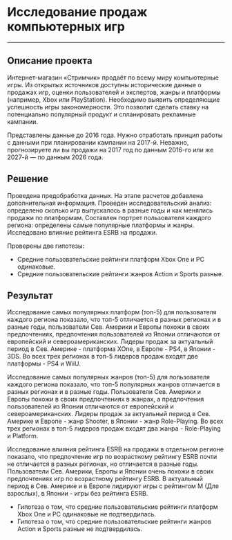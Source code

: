 # Исследование продаж компьютерных игр
---

## Описание проекта

Интернет-магазин «Стримчик» продаёт по всему миру компьютерные игры. Из открытых источников доступны исторические данные о продажах игр, оценки пользователей и экспертов, жанры и платформы (например, Xbox или PlayStation). Необходимо выявить определяющие успешность игры закономерности. Это позволит сделать ставку на потенциально популярный продукт и спланировать рекламные кампании.

Представлены данные до 2016 года. Нужно отработать принцип работы с данными при планировании кампании на 2017-й. Неважно, прогнозируете ли вы продажи на 2017 год по данным 2016-го или же 2027-й — по данным 2026 года.

## Решение

Проведена предобработка данных. На этапе расчетов добавлена дополнительная информация. Проведен исследовательский анализ: определено сколько игр выпускалось в разные годы и как менялись продажи по платформам. Составлен портрет пользователя каждого региона: определены самые популярные платформы и жанры. Исследовано влияние рейтинга ESRB на продажи.

Проверены две гипотезы:

  - Средние пользовательские рейтинги платформ Xbox One и PC одинаковые.
  - Средние пользовательские рейтинги жанров Action и Sports разные.

## Результат

Исследование самых популярных платформ (топ-5) для пользователя каждого региона показало, что топ-5 отличается в разных регионах и в разные годы, пользователи Сев. Америки и Европы похожи в своих предпочтениях, предпочтения пользователей из Японии отличаются от европейский и североамериканских. Лидеры продаж за актуальный период в Сев. Америке - платформа XOne, в Европе - PS4, в Японии - 3DS. Во всех трех регионах в топ-5 лидеров продаж входят две платформы - PS4 и WiiU.

Исследование самых популярных жанров (топ-5) для пользователя каждого региона показало, что топ-5 популярных жанров отличается в разных регионах и в разные годы. Пользователи Сев. Америки и Европы похожи в своих предпочтениях в жанрах, а предпочтения пользователей из Японии отличаются от европейский и североамериканских. Лидеры продаж за актуальный период в Сев. Америке и Европе - жанр Shooter, в Японии - жанр Role-Playing. Во всех трех регионах в топ-5 лидеров продаж входят два жанра - Role-Playing и Platform.

Исследование влияния рейтинга ESRB на продажи в отдельном регионе показало, что предпочтение игр по возрастному рейтингу ESRB почти не отличается в разных регионах, но отличается в разные годы. Пользователи Сев. Америки, Европы и Японии очень похожи в своих предпочтениях игр по возрастному рейтингу ESRB. В актуальный период в Сев. Америке и в Европе лидируют игры с рейтингом М (Для взрослых), в Японии - игры без рейтинга ESRB.

  - Гипотеза о том, что средние пользовательские рейтинги платформ Xbox One и PC одинаковые не подтвердилась.
  - Гипотеза о том, что средние пользовательские рейтинги жанров Action и Sports разные не подтвердилась.
